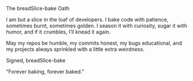 The breadSlice-bake Oath

I am but a slice in the loaf of developers.
I bake code with patience, sometimes burnt, sometimes golden.
I season it with curiosity, sugar it with humor,
and if it crumbles, I’ll knead it again.

May my repos be humble,
my commits honest,
my bugs educational,
and my projects always sprinkled with a little extra weirdness.

Signed,
breadSlice-bake

“Forever baking, forever baked.”
